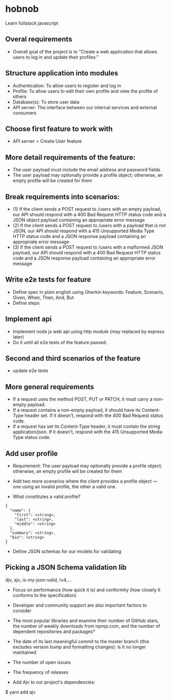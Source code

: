 # hobnob
Learn fullstack javascript

## Overal requirements
- Overall goal of the project is to "Create a web application that allows users to log in and update their profiles."

## Structure application into modules
- Authentication: To allow users to register and log in
- Profile: To allow users to edit their own profile and view the profile of others
- Database(s): To store user data
- API server: The interface between our internal services and external consumers

## Choose first feature to work with
- API server > Create User feature

## More detail requirements of the feature:
- The user payload must include the email address and password fields
- The user payload may optionally provide a profile object; otherwise, an empty profile will be created for them

## Break requirements into scenarios:
- (1) If the client sends a POST request to /users with an empty payload, our API should respond with a 400 Bad Request HTTP status code and a JSON object payload containing an appropriate error message 
- (2) If the client sends a POST request to /users with a payload that is not JSON, our API should respond with a 415 Unsupported Media Type HTTP status code and a JSON response payload containing an appropriate error message 
- (3) If the client sends a POST request to /users with a malformed JSON payload, our API should respond with a 400 Bad Request HTTP status code and a JSON response payload containing an appropriate error message

## Write e2e tests for feature
- Define spec in plain english using Gherkin keywords: Feature, Scenario, Given, When, Then, And, But
- Define steps

## Implement api
- Implement node js web api using http module (may replaced by express later)
- Do it until all e2e tests of the feature passed.

## Second and third scenarios of the feature
- update e2e tests

## More general requirements
- If a request uses the method POST, PUT or PATCH, it must carry a non-empty payload.
- If a request contains a non-empty payload, it should have its Content-Type header set. If it doesn't, respond with the 400 Bad Request status code.
- If a request has set its Content-Type header, it must contain the string application/json. If it doesn't, respond with the 415 Unsupported Media Type status code.

## Add user profile
- Requirement: The user payload may optionally provide a profile object; otherwise, an empty profile will be created for them

- Add two more scenarios where the client provides a profile object — one using an invalid profile, the other a valid one.

- What constitutes a valid profile?

```
{
  "name": {
    "first": <string>,
    "last": <string>,
    "middle": <string>
  },
  "summary": <string>,
  "bio": <string>
}
```

- Define JSON schemas for our models for validating

## Picking a JSON Schema validation lib

djv, ajv, is-my-json-valid, tv4,...

- Focus on performance (how quick it is) and conformity (how closely it conforms to the specification)

- Developer and community support are also important factors to consider

- The most popular libraries and examine their number of GitHub stars, the number of weekly downloads from npmjs.com, and the number of dependent repositories and packages*

- The date of its last meaningful commit to the master branch (this excludes version bump and formatting changes): is it no longer maintained

- The number of open issues

- The frequency of releases

- Add Ajv to our project's dependencies: 

$ yarn add ajv

